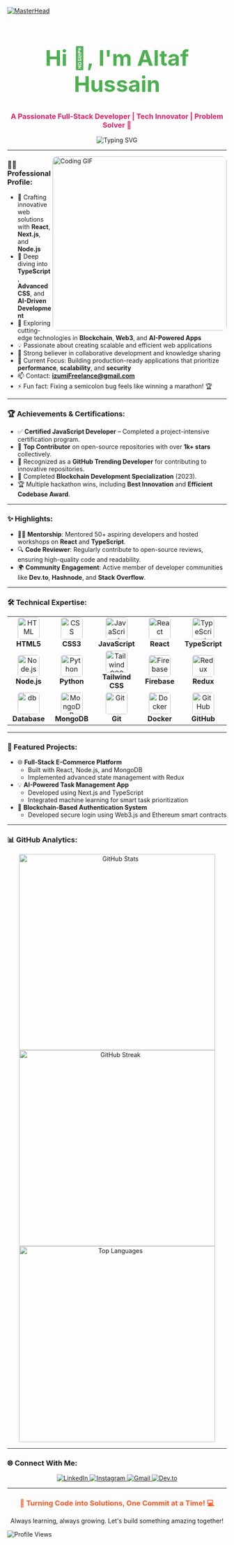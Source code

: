 [![MasterHead](https://repository-images.githubusercontent.com/588181932/e36ec678-7984-4cdd-8e4c-a3932772ff8e)](https://www.linkedin.com/in/altaf-hussain-325967324)

<h1 align="center" style="font-size: 50px; color: #4CAF50;">Hi 👋, I'm Altaf Hussain</h1>
<h3 align="center" style="color: #E91E63;">A Passionate Full-Stack Developer | Tech Innovator | Problem Solver 🚀</h3>

<div align="center">
  <img src="https://readme-typing-svg.demolab.com?font=Fira+Code&size=22&duration=4000&pause=500&color=4CAF50&width=450&lines=Full-Stack+Web+Developer;Tech+Enthusiast;Lifelong+Learner;Open+Source+Contributor;AI+and+Blockchain+Explorer;Net+Philosopher" alt="Typing SVG" />
</div>

---

<img align="right" src="https://media1.giphy.com/media/v1.Y2lkPTc5MGI3NjExOTFqaXg2aDhvOWRiajJjcjdteGhiaHp5czQzYmZmYTFuNGFvZmExdSZlcD12MV9pbnRlcm5hbF9naWZfYnlfaWQmY3Q9Zw/wLNuW1tCKRiPmDV5Y4/giphy.webp" alt="Coding GIF" width="400" style="border-radius: 10px;" />

### 👨‍💻 Professional Profile:
- 🔭 Crafting innovative web solutions with **React**, **Next.js**, and **Node.js**
- 🌱 Deep diving into **TypeScript**, **Advanced CSS**, and **AI-Driven Development**
- 🚀 Exploring cutting-edge technologies in **Blockchain**, **Web3**, and **AI-Powered Apps**
- 💡 Passionate about creating scalable and efficient web applications
- 🤝 Strong believer in collaborative development and knowledge sharing
- 🎯 Current Focus: Building production-ready applications that prioritize **performance**, **scalability**, and **security**
- 📫 Contact: **izumiFreelance@gmail.com**
- ⚡ Fun fact: Fixing a semicolon bug feels like winning a marathon! 🏆

---

### 🏆 Achievements & Certifications:
- ✅ **Certified JavaScript Developer** – Completed a project-intensive certification program.
- 🌟 **Top Contributor** on open-source repositories with over **1k+ stars** collectively.
- 🏅 Recognized as a **GitHub Trending Developer** for contributing to innovative repositories.
- 📜 Completed **Blockchain Development Specialization** (2023).
- 🏆 Multiple hackathon wins, including **Best Innovation** and **Efficient Codebase Award**.

---

### ✨ Highlights:
- 👨‍🏫 **Mentorship**: Mentored 50+ aspiring developers and hosted workshops on **React** and **TypeScript**.
- 🔍 **Code Reviewer**: Regularly contribute to open-source reviews, ensuring high-quality code and readability.
- 🌍 **Community Engagement**: Active member of developer communities like **Dev.to**, **Hashnode**, and **Stack Overflow**.

---

### 🛠️ Technical Expertise:

<div align="center">
  <table>
    <tr>
      <td align="center" width="130">
        <img src="https://cdn.worldvectorlogo.com/logos/html-1.svg" alt="HTML" width="50" height="50" style="border-radius: 10%;" />
        <br><b>HTML5</b>
      </td>
      <td align="center" width="130">
        <img src="https://cdn.worldvectorlogo.com/logos/css-3.svg" alt="CSS" width="50" height="50" style="border-radius: 10%;" />
        <br><b>CSS3</b>
      </td>
      <td align="center" width="130">
        <img src="https://cdn.worldvectorlogo.com/logos/javascript-1.svg" alt="JavaScript" width="50" height="50" style="border-radius: 10%;" />
        <br><b>JavaScript</b>
      </td>
      <td align="center" width="130">
        <img src="https://cdn.worldvectorlogo.com/logos/react-2.svg" alt="React" width="50" height="50" style="border-radius: 10%;" />
        <br><b>React</b>
      </td>
      <td align="center" width="130">
        <img src="https://cdn.worldvectorlogo.com/logos/typescript.svg" alt="TypeScript" width="50" height="50" style="border-radius: 10%;" />
        <br><b>TypeScript</b>
      </td>
    </tr>
    <tr>
      <td align="center" width="130">
        <img src="https://cdn.worldvectorlogo.com/logos/nodejs-1.svg" alt="Node.js" width="50" height="50" style="border-radius: 10%;" />
        <br><b>Node.js</b>
      </td>
      <td align="center" width="130">
        <img src="https://cdn.worldvectorlogo.com/logos/python-5.svg" alt="Python" width="50" height="50" style="border-radius: 10%;" />
        <br><b>Python</b>
      </td>
      <td align="center" width="130">
        <img src="https://cdn.worldvectorlogo.com/logos/tailwind-css-2.svg" alt="Tailwind CSS" width="50" height="50" style="border-radius: 10%;" />
        <br><b>Tailwind CSS</b>
      </td>
      <td align="center" width="130">
        <img src="https://cdn.worldvectorlogo.com/logos/firebase-1.svg" alt="Firebase" width="50" height="50" style="border-radius: 10%;" />
        <br><b>Firebase</b>
      </td>
      <td align="center" width="130">
        <img src="https://cdn.worldvectorlogo.com/logos/redux.svg" alt="Redux" width="50" height="50" style="border-radius: 10%;" />
        <br><b>Redux</b>
      </td>
    </tr>
    <tr>
      <td align="center" width="130">
        <img src="https://cdn-icons-png.freepik.com/256/17069/17069564.png?semt=ais_hybrid" alt="db" width="50" height="50" style="border-radius: 10%;" />
        <br><b>Database</b>
      </td>
      <td align="center" width="130">
        <img src="https://cdn.worldvectorlogo.com/logos/mongodb-icon-1.svg" alt="MongoDB" width="50" height="50" style="border-radius: 10%;" />
        <br><b>MongoDB</b>
      </td>
      <td align="center" width="130">
        <img src="https://cdn.worldvectorlogo.com/logos/git-icon.svg" alt="Git" width="50" height="50" style="border-radius: 10%;" />
        <br><b>Git</b>
      </td>
      <td align="center" width="130">
        <img src="https://cdn.worldvectorlogo.com/logos/docker.svg" alt="Docker" width="50" height="50" style="border-radius: 10%;" />
        <br><b>Docker</b>
      </td>
      <td align="center" width="130">
        <img src="https://cdn.worldvectorlogo.com/logos/github-icon.svg" alt="GitHub" width="50" height="50" style="border-radius: 10%;" />
        <br><b>GitHub</b>
      </td>
    </tr>
  </table>
</div>

---

### 🚀 Featured Projects:
- 🌐 **Full-Stack E-Commerce Platform**
  - Built with React, Node.js, and MongoDB
  - Implemented advanced state management with Redux
- 💡 **AI-Powered Task Management App**
  - Developed using Next.js and TypeScript
  - Integrated machine learning for smart task prioritization
- 🔐 **Blockchain-Based Authentication System**
  - Developed secure login using Web3.js and Ethereum smart contracts

---

### 📊 GitHub Analytics:
<div align="center">
  <img src="https://github-readme-stats.vercel.app/api?username=izumifreelance&show_icons=true&theme=radical" alt="GitHub Stats" width="450" />
  <img src="https://github-readme-streak-stats.herokuapp.com/?user=izumifreelance&theme=radical" alt="GitHub Streak" width="450" />
  <img src="https://github-readme-stats.vercel.app/api/top-langs?username=izumifreelance&show_icons=true&theme=radical&layout=compact" alt="Top Languages" width="450" />
</div>

---

### 🌐 Connect With Me:
<p align="center">
  <a href="https://www.linkedin.com/in/altaf-hussain-325967324" target="_blank">
    <img src="https://img.icons8.com/color/48/000000/linkedin.png" alt="LinkedIn" />
  </a>
  <a href="https://instagram.com/its_Altaf_Hussain_3" target="_blank">
    <img src="https://img.icons8.com/color/48/000000/instagram-new.png" alt="Instagram" />
  </a>
  <a href="mailto:izumiFreelance@gmail.com" target="_blank">
    <img src="https://img.icons8.com/color/48/000000/gmail-new.png" alt="Gmail" />
  </a>
  <a href="https://dev.to/izumifreelance" target="_blank">
    <img src="https://img.icons8.com/windows/48/000000/dev.png" alt="Dev.to" />
  </a>
</p>

---

<div align="center">
  <h3 style="color: #FF5722;">🚀 Turning Code into Solutions, One Commit at a Time! 💻</h3>
  <p>Always learning, always growing. Let's build something amazing together!</p>
</div>

![Profile Views](https://komarev.com/ghpvc/?username=izumifreelance&color=blueviolet)
